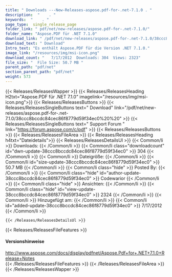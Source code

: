 ```yaml
---
title: " Downloads ---New-Releases-aspose.pdf-for-.net-7.1.0 . "
description:  "    . " 
keywords:  "    . " 
page_type:  single_release_page
folder_link: " pdf/net/new-releases/aspose.pdf-for-.net-7.1.0/"
folder_name: "Aspose.PDF für .NET 7.1.0"
download_link: " /pdf/net/new-releases/aspose.pdf-for-.net-7.1.0/38ccc8bccdc84cec86f8779d59f34ec0"
download_text: " Download"
Intro_text: "Es enthält Aspose.PDF für die Version .NET 7.1.0."
image_link: "/resources/img/msi-icon.png"
download_count: "   7/17/2012  Downloads: 304  Views: 2323"
file_size: "  File Size: 50.7 MB "
parent_path: "pdf/net"
section_parent_path: "pdf/net"
weight: 573
---
```


{{< Releases/ReleasesWapper >}}
  {{< Releases/ReleasesHeading H2txt="Aspose.PDF für .NET 7.1.0" imagelink="/resources/img/msi-icon.png">}}
  {{< Releases/ReleasesButtons >}}
    {{< Releases/ReleasesSingleButtons text=" Download" link="/pdf/net/new-releases/aspose.pdf-for-.net-7.1.0/38ccc8bccdc84cec86f8779d59f34ec0%20%20" >}}
    {{< Releases/ReleasesSingleButtons text=" Support Forum " link="https://forum.aspose.com/c/pdf" >}}
  {{< Releases/ReleasesButtons >}}
  {{< Releases/ReleasesFileArea >}}
    {{< Releases/ReleasesHeading h4txt="Dateidetails">}}
    {{< Releases/ReleasesDetailsUl >}}
            {{< Common/li >}} Downloads: {{< /Common/li >}}
      {{< Common/li class="downloadcount" id="dwn-update-38ccc8bccdc84cec86f8779d59f34ec0" >}} 304 {{< /Common/li >}}
      {{< Common/li >}} Dateigröße: {{< /Common/li >}}
      {{< Common/li id="size-update-38ccc8bccdc84cec86f8779d59f34ec0" >}} 50.7 MB {{< /Common/li >}} 
      {{< Common/li  class="hide" >}} Posted By: {{< /Common/li >}} 
      {{< Common/li class="hide" id="author-update-38ccc8bccdc84cec86f8779d59f34ec0" >}} Codewarior {{< /Common/li >}}
      {{< Common/li class="hide" >}} Ansichten: {{< /Common/li >}}
      {{< Common/li class="hide" id="view-update-38ccc8bccdc84cec86f8779d59f34ec0" >}} 2324 {{< /Common/li >}}
      {{< Common/li >}} Hinzugefügt am: {{< /Common/li >}}
      {{< Common/li id="added-update-38ccc8bccdc84cec86f8779d59f34ec0" >}} 7/17/2012 {{< /Common/li >}} 

    {{< /Releases/ReleasesDetailsUl >}}

  {{< Releases/ReleasesFileFeatures >}}
      <h4>Versionshinweise</h4><div> <a href="http://www.aspose.com/docs/display/pdfnet/Aspose.Pdf+for+.NET+7.1.0+Release+Notes">http://www.aspose.com/docs/display/pdfnet/Aspose.Pdf+for+.NET+7.1.0+Release+Notes</a></div>
  {{< /Releases/ReleasesFileFeatures >}}
 {{< /Releases/ReleasesFileArea >}}
{{< /Releases/ReleasesWapper >}}



